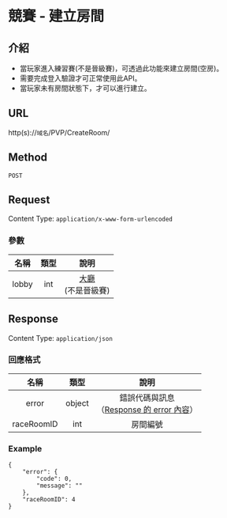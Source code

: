 # 競賽 - 建立房間

## 介紹

- 當玩家進入練習賽(不是晉級賽)，可透過此功能來建立房間(空房)。
- 需要完成登入驗證才可正常使用此API。
- 當玩家未有房間狀態下，才可以進行建立。

## URL

http(s)://`域名`/PVP/CreateRoom/

## Method

`POST`

## Request

Content Type: `application/x-www-form-urlencoded`

### 參數

| 名稱 | 類型 | 說明 |
|:-:|:-:|:-:|
| lobby | int |  [大廳](../codes/race.md#lobby)<br>(不是晉級賽) |

## Response

Content Type: `application/json`

### 回應格式

| 名稱 | 類型 | 說明 |
|:-:|:-:|:-:|
| error | object | 錯誤代碼與訊息<br>（[Response 的 error 內容](../response.md#error)） |
| raceRoomID | int | 房間編號 |


### Example
	{
		"error": {
			"code": 0,
			"message": ""
		},
		"raceRoomID": 4
	}
